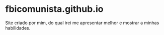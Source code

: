 # fbicomunista.github.io
Site criado por mim, do qual irei me apresentar melhor e mostrar a minhas habilidades.
